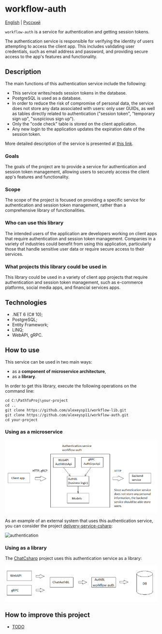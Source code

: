 # workflow-auth

[English](README.md) | [Русский](README.ru.md)

`workflow-auth` is a service for authentication and getting session tokens.

The authentication service is responsible for verifying the identity of users attempting to access the client app. 
This includes validating user credentials, such as email address and password, and providing secure access to the app's features and functionality.

## Description

The main functions of this authentication service include the following:

- This service writes/reads session tokens in the database.
- PostgreSQL is used as a database.
- In order to reduce the risk of compromise of personal data, the service does not store any data associated with users: only user GUIDs, as well as tables directly related to authentication ("session token", "temporary sign up", "suspicious sign up").
- Only the "code check" table is stored on the client application.
- Any new login to the application updates the expiration date of the session token.

More detailed description of the service is presented at [this link](docs/description.md).

### Goals 

The goals of the project are to provide a service for authentication and session token management, allowing users to securely access the client app's features and functionality.

### Scope 

The scope of the project is focused on providing a specific service for authentication and session token management, rather than a comprehensive library of functionalities.

### Who can use this library

The intended users of the application are developers working on client apps that require authentication and session token management. Companies in a variety of industries could benefit from using this application, particularly those that handle sensitive user data or require secure access to their services.

### What projects this library could be used in

This library could be used in a variety of client app projects that require authentication and session token management, such as e-commerce platforms, social media apps, and financial services apps.

## Technologies

- .NET 6 (C# 10);
- PostgreSQL;
- Entity Framework;
- LINQ;
- WebAPI, gRPC.

## How to use

This service can be used in two main ways:
- as a **component of microservice architecture**,
- as a **library**.

In order to get this library, execute the following operations on the command line:
```
cd C:\PathToProj\your-project
cd ..
git clone https://github.com/alexeysp11/workflow-lib.git
git clone https://github.com/alexeysp11/workflow-auth.git
cd your-project
```

### Using as a microservice

![components](docs/img/components.png)

As an example of an external system that uses this authentication service, you can consider the project [delivery-service-csharp](https://github.com/alexeysp11/delivery-service-csharp):

![authentication](https://github.com/alexeysp11/delivery-service-csharp/raw/main/docs/img/authentication.png)

### Using as a library 

The [ChatCsharp](https://github.com/alexeysp11/ChatCsharp) project uses this authentication service as a library:

![AuthService](https://github.com/alexeysp11/ChatCsharp/raw/main/Docs/img/AuthService.png)

## How to improve this project 

- [TODO](docs/TODO.md)
